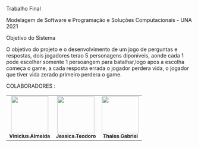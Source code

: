 
Trabalho Final


Modelagem de Software e Programação e Soluções Computacionais - UNA 2021




Objetivo do Sistema

O objetivo do projeto e o desenvolvimento de um jogo de perguntas e respostas, dois jogadores terao 5 personagens diponiveis, aonde cada 1 pode escolher somente 1 persoangem para batalhar,logo apos a escolha começa o game, a cada resposta errada o jogador perdera vida, o jogador que tiver vida zerado primeiro perdera o game.




COLABORADORES :
<!-- ALL-CONTRIBUTORS-LIST:START - Do not remove or modify this section -->
<!-- prettier-ignore-start -->
<!-- markdownlint-disable -->
<table>
  <tr>
    <td align="center"><a href="https://github.com/euovinicius"><img src="https://avatars.githubusercontent.com/u/89489025?v=4" width="100px;" alt=""/><br /><sub><b>Vinicius Almeida</b></sub></td>
    <td align="center"><a href="https://github.com/JessicaTeodoroM"><img src="https://avatars.githubusercontent.com/u/91223969?v=4" width="100px;" alt=""/><br /><sub><b>Jessica Teodoro</b></sub></td>
    <td align="center"><a href="https://github.com/thalesgfelix"><img src="https://avatars.githubusercontent.com/u/90735076?v=4" width="100px;" alt=""/><br /><sub><b>Thales Gabriel</b></sub></td>
<table
<!-- markdownlint-restore -->
<!-- prettier-ignore-end -->
    
<!-- ALL-CONTRIBUTORS-LIST:END -->








